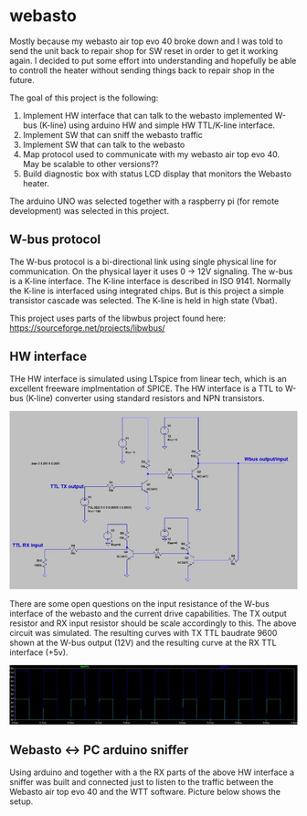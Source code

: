 # webasto
Mostly because my webasto air top evo 40 broke down and I was told to send the unit back to repair shop for SW reset in order to get it working again. I decided to put some effort into understanding and hopefully be able to controll the heater without sending things back to repair shop in the future.

The goal of this project is the following:

1) Implement HW interface that can talk to the webasto implemented W-bus (K-line) using arduino HW and simple HW TTL/K-line interface.
2) Implement SW that can sniff the webasto traffic
3) Implement SW that can talk to the webasto
4) Map protocol used to communicate with my webasto air top evo 40. May be scalable to other versions??
5) Build diagnostic box with status LCD display that monitors the Webasto heater.

The arduino UNO was selected together with a raspberry pi (for remote development) was selected in this project.

W-bus protocol
-------------

The W-bus protocol is a bi-directional link using single physical line for communication. On the physical layer it uses 0 -> 12V signaling. The w-bus is a K-line interface. The K-line interface is described in ISO 9141. Normally the K-line is interfaced using integrated chips. But is this project a simple transistor cascade was selected. The K-line is held in high state (Vbat).

This project uses parts of the libwbus project found here: https://sourceforge.net/projects/libwbus/


HW interface
------------
THe HW interface is simulated using LTspice from linear tech, which is an excellent freeware implmentation of SPICE. The HW interface is a TTL to W-bus (K-line) converter using standard resistors and NPN transistors.

![HW_interface_Wbus](HW_interface_Wbus.JPG)

There are some open questions on the input resistance of the W-bus interface of the webasto and the current drive capabilities. The TX output resistor and RX input resistor should be scale accordingly to this.
The above circuit was simulated. The resulting curves with TX TTL baudrate 9600 shown at the W-bus output (12V) and the resulting curve at the RX TTL interface (+5v).

![RX_TTL_input_W-BUS_output.JPG](RX_TTL_input_W-BUS_output.JPG)

Webasto <-> PC arduino sniffer
----------------------
Using arduino and together with a the RX parts of the above HW interface a sniffer was built and connected just to listen to the traffic between the Webasto air top evo 40 and the WTT software. Picture below shows the setup.

